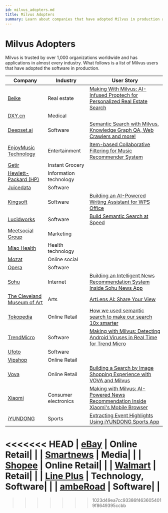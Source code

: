 ```yaml
---
id: milvus_adopters.md
title: Milvus Adopters
summary: Learn about companies that have adopted Milvus in production applications. 
---
```

# Milvus Adopters
Milvus is trusted by over 1,000 organizations worldwide and has applications in almost every industry. What follows is a list of Milvus users that have adopted the software in production.

| Company                                                 | Industry          | User Story                                             |
| ------------------------------------------------------------ | ---------------------- | ------------------------------------------------------------ |
| [Beike](https://investors.ke.com/about-us/default.aspx)                                                | Real estate           | [Making With Milvus: AI-Infused Proptech for Personalized Real Estate Search](https://zilliz.com/blog/Making-With-Milvus-AI-Infused-Proptech-for-Personalized-Real-Estate-Search)                                              |
| [DXY.cn](https://en.wikipedia.org/wiki/DXY.cn)                                                  | Medical           |                                             |
|[Deepset.ai](https://deepset.ai/)                                                    | Software         | [Semantic Search with Milvus, Knowledge Graph QA, Web Crawlers and more!](https://medium.com/deepset-ai/semantic-search-with-milvus-knowledge-graph-qa-web-crawlers-and-more-837451eae9fa)                                             |
| [EnjoyMusic Technology](https://enjoymusic.ai/about)                                                 | Entertainment          |[Item-based Collaborative Filtering for Music Recommender System](https://zilliz.com/blog/music-recommender-system-item-based-collaborative-filtering-milvus)                                          |
| [Getir](https://getir.com/) | Instant Grocery | |
| [Hewlett-Packard (HP)](https://en.wikipedia.org/wiki/Hewlett-Packard)   | 	Information technology          |                                        |
| [Juicedata](https://juicefs.com/aboutus)                                                | Software         |                  |
| [Kingsoft](https://en.wikipedia.org/wiki/Kingsoft)                                              | Software         | [Building an AI-Powered Writing Assistant for WPS Office](https://zilliz.com/blog/Building-an-AI-Powered-Writing-Assistant-with-WPS-Office)                                              |
| [Lucidworks](https://en.wikipedia.org/wiki/Lucidworks)                                                 | Software         | [Build Semantic Search at Speed](https://zilliz.com/blog/build-semantic-search-at-speed-milvus-lucidworks)                                             |
| [Meetsocial Group](https://www.meetsocial.com/company.html)                                                  | Marketing         |                                              |
| [Miao Health](https://www.miao.cn/portal/about?l=en-us)                                                  | Health technology         |                                            |
| [Mozat](http://www.mozat.com/home)                                                | Online social          |                                             |
| [Opera](https://en.wikipedia.org/wiki/Opera_(company))                                                 | Software           |                                           |
| [Sohu](https://en.wikipedia.org/wiki/Sohu)                                                 |Internet         | [Building an Intelligent News Recommendation System Inside Sohu News App](https://zilliz.com/blog/building-an-intelligent-news-recommendation-system-inside-sohu-news-app)                                             |
| [The Cleveland Museum of Art](https://en.wikipedia.org/wiki/Cleveland_Museum_of_Art)                                                | Arts         | [ArtLens AI: Share Your View](https://zilliz.com/blog/ArtLens-AI-Share-Your-View)                                               |
| [Tokopedia](https://en.wikipedia.org/wiki/Tokopedia)                                               | Online Retail           | [How we used semantic search to make our search 10x smarter](https://zilliz.com/blog/How-we-used-semantic-search-to-make-our-search-10-x-smarter)                           |
| [TrendMicro](https://en.wikipedia.org/wiki/Trend_Micro)                                               | Software         | [Making with Milvus: Detecting Android Viruses in Real Time for Trend Micro](https://zilliz.com/blog/Making-with-Milvus-Detecting-Android-Viruses-in-Real-Time-for-Trend-Micro)                                             |
| [Ufoto](http://www.ufotosoft.com/about_en.html)                                               | Software           |                                                |
| [Vipshop](https://en.wikipedia.org/wiki/Vipshop)                                                | Online Retail     |                                               |
| [Vova](https://m.vova.com/en/about-us.html)                                               | Online Retail        | [Building a Search by Image Shopping Experience with VOVA and Milvus](https://zilliz.com/blog/building-a-search-by-image-shopping-experience-with-vova-and-milvus)                                             |
| [Xiaomi](https://en.wikipedia.org/wiki/Xiaomi)                                                 | Consumer electronics          | [Making with Milvus: AI-Powered News Recommendation Inside Xiaomi's Mobile Browser](https://zilliz.com/blog/Making-with-Milvus-AI-Powered-News-Recommendation-Inside-Xiaomi-Mobile-Browser)                                |
| [iYUNDONG](http://yundong.ai/)                                                 | Sports        | [Extracting Event Highlights Using iYUNDONG Sports App](https://zilliz.com/blog/Extracting-Events-Highlights-Using-iYUNDONG-Sports-App)                                          |
<<<<<<< HEAD
| [eBay](https://en.wikipedia.org/wiki/EBay) | Online Retail| |
| [Smartnews](https://about.smartnews.com/en/) |  Media| |
| [Shopee](https://en.wikipedia.org/wiki/Shopee) |  Online Retail| |
| [Walmart](https://en.wikipedia.org/wiki/Walmart) |  Retail| |
| [Line Plus](https://linecorp.com/en/company/info) |  Technology, Software| |
| [ambeRoad](https://amberoad.de/?lang=en) |  Software| |
=======
>>>>>>> 1023d49ea7cc93386f4636054019f8649395ccbb
